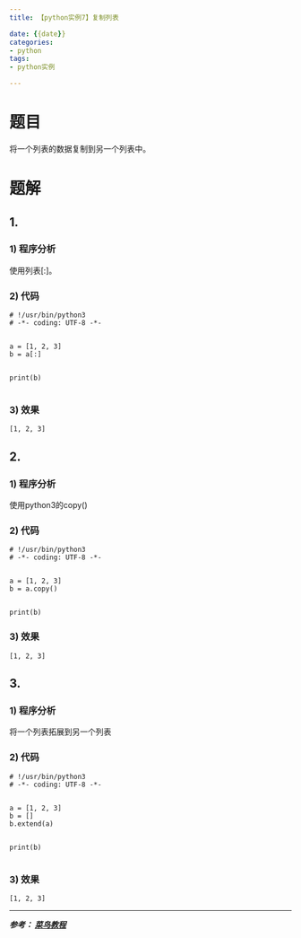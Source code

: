 ```yaml
---
title: 【python实例7】复制列表

date: {{date}}
categories:
- python
tags:
- python实例

---
```

# 题目
将一个列表的数据复制到另一个列表中。

# 题解
## 1.
### 1) 程序分析
使用列表[:]。

### 2) 代码

```
# !/usr/bin/python3
# -*- coding: UTF-8 -*-


a = [1, 2, 3]
b = a[:]


print(b)


```

### 3) 效果
```
[1, 2, 3]
```
## 2.
### 1) 程序分析
使用python3的copy()

### 2) 代码

```
# !/usr/bin/python3
# -*- coding: UTF-8 -*-


a = [1, 2, 3]
b = a.copy()


print(b)

```
### 3) 效果
```
[1, 2, 3]
```

## 3.
### 1) 程序分析
将一个列表拓展到另一个列表

### 2) 代码

```
# !/usr/bin/python3
# -*- coding: UTF-8 -*-


a = [1, 2, 3]
b = []
b.extend(a)


print(b)


```

### 3) 效果
```
[1, 2, 3]
```




---
***参考：
[菜鸟教程](https://www.runoob.com/python/python-100-examples.html)***
